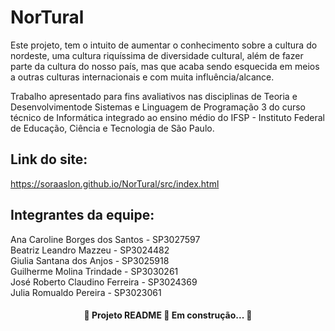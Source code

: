 #  NorTural
<p>Este projeto, tem o intuito de aumentar o conhecimento sobre a cultura do nordeste, uma cultura riquíssima de diversidade cultural, além de fazer parte da cultura do nosso país, mas que acaba sendo esquecida em meios a outras culturas internacionais e com muita influência/alcance.</p>
<p>Trabalho apresentado para fins avaliativos nas disciplinas de Teoria e Desenvolvimentode Sistemas e Linguagem de Programação 3 do curso técnico de Informática integrado ao ensino médio do IFSP - Instituto Federal de Educação, Ciência e Tecnologia de São Paulo.</p>


## Link do site:
https://soraaslon.github.io/NorTural/src/index.html

##  Integrantes da equipe:
Ana Caroline Borges dos Santos - SP3027597<br>
Beatriz Leandro Mazzeu - SP3024482<br>
Giulia Santana dos Anjos - SP3025918<br>
Guilherme Molina Trindade - SP3030261<br>
José Roberto Claudino Ferreira - SP3024369<br>
Julia Romualdo Pereira - SP3023061<br>

<h4 align="center">
  🚧 Projeto README 🚀 Em construção... 🚧
</h4>
